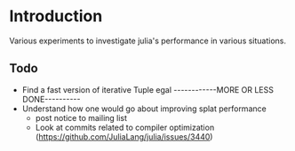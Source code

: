Introduction
==============
Various experiments to investigate julia's performance in various situations.


Todo
--------

* Find a fast version of iterative Tuple egal ------------MORE OR LESS DONE----------
* Understand how one would go about improving splat performance
   * post notice to mailing list
   * Look at commits related to compiler optimization (https://github.com/JuliaLang/julia/issues/3440)